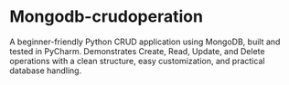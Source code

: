 # Mongodb-crudoperation
A beginner-friendly Python CRUD application using MongoDB, built and tested in PyCharm. Demonstrates Create, Read, Update, and Delete operations with a clean structure, easy customization, and practical database handling.
